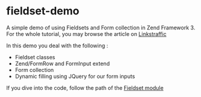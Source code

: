 # fieldset-demo

A simple demo of using Fieldsets and Form collection in Zend Framework 3.
For the whole tutorial, you may browse the article on [Linkstraffic](https://linkstraffic.net/adding-array-elements-into-a-form-using-zend-3/)

In this demo you deal with the following :

- Fieldset classes
- Zend/FormRow and FormInput extend
- Form collection
- Dynamic filling using JQuery for our form inputs


If you dive into the code, follow the path of the [Fieldset module](https://github.com/eddymio/fieldset-demo/tree/master/skeleton-application/module/Fieldset)